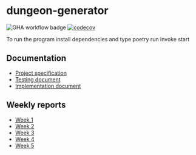 # dungeon-generator

![GHA workflow badge](https://github.com/smannist/dungeon-generator/workflows/CI/badge.svg)
[![codecov](https://codecov.io/gh/smannist/dungeon-generator/branch/main/graph/badge.svg?token=YQR5EDMBHQ)](https://codecov.io/gh/smannist/dungeon-generator)

To run the program install dependencies and type poetry run invoke start

## Documentation

- [Project specification](https://github.com/smannist/dungeon-generator/blob/main/documentation/project_specification.md)
- [Testing document](https://github.com/smannist/dungeon-generator/blob/main/documentation/testing_document.md)
- [Implementation document](https://github.com/smannist/dungeon-generator/blob/main/documentation/implementation_document.md)

## Weekly reports

- [Week 1](https://github.com/smannist/dungeon-generator/blob/main/documentation/weekly_report_1.md)
- [Week 2](https://github.com/smannist/dungeon-generator/blob/main/documentation/weekly_report_2.md)
- [Week 3](https://github.com/smannist/dungeon-generator/blob/main/documentation/weekly_report_3.md)
- [Week 4](https://github.com/smannist/dungeon-generator/blob/main/documentation/weekly_report_4.md)
- [Week 5](https://github.com/smannist/dungeon-generator/blob/main/documentation/weekly_report_5.md)
